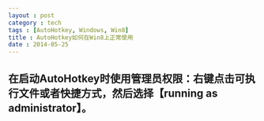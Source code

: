 ```yaml
---
layout : post
category : tech
tags : [AutoHotkey, Windows, Win8]
title : AutoHotkey如何在Win8上正常使用
date : 2014-05-25
---
```


## 在启动AutoHotkey时使用管理员权限：右键点击可执行文件或者快捷方式，然后选择【running as administrator】。

